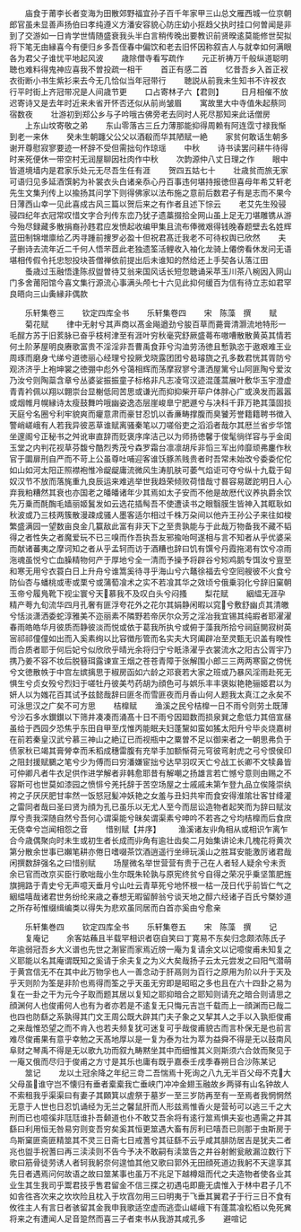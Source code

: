 <!-- { "loadSidebar": true } -->
　　庙食于莆李长者变海为田散郊野福宜孙子百千年家甲三山总文雁西城一位京朝郎官虽未显善声扬伯曰孝纯遵义方潘安容貌心防庄幼小抠趋父执时挂口何曽闻是非到了交游如一日肯学世情随盛衰我头半白言稍传晚出要教识前贤暌逺莫能修世契拟将下笔无由縁喜今有便归乡多吾侄春中偏饮和老去旧怀因称叙吉人与就幸如何满眼各为君父子谁忧平地起风波
　　歳除僧寺看写疏作
　　元正祈祷万千般纵道聪明聴也难料得鬼神应喜我不曽投疏一相干
　　首正有感二首
　　忆昔吾乡入首正衩衣街断小书生紫衫来去今无几恰似当年冠带行
　　聴説从前我未生知书不许衩衣行平时街上齐冠带况是人间歳节更
　　口占寄林子六【君则】
　　日月相催不放迟寄诗又是去年时近来未省开怀否还似从前尚皱眉
　　寓故里大中寺值朱起蔡同宿数夜
　　壮游初到郑公乡与子吟哦古佛旁老去同时人死尽那知来此话僧房
　　上东山坟寄敬之弟
　　东山零落古三丘力薄那能抑得周赖有阿连霑寸禄我惭到老一来休
　　癸未生朝躔父公父以酒殽而华其陋赋一絶
　　家贫何敢话生朝多谢开尊慰寂寥要迹一杯辞不受但需拙句作琼瑶
　　中秋
　　诗书读罢问耕牛待得时来死便休一带空村无润屋聊因社肉作中秋
　　次韵源仲八丈日理之作
　　眼中皆道境墙内是君家乐处元无尽吾生任有涯
　　贺四五姑七十
　　壮歳贫而旅无家可语归见多延酒馔躬为补裳衣头白诸亲忝心丹百事违何堪持报徳但喜母年希艾轩老先生文集刋传上以揄扬其问学下则得佛家以法布施之意前后数君子有是志而不果今日薄西山幸一见此喜成古风三篇以贺后来之有作者且述下悰云
　　老艾先生殁骎骎四纪年衣冠常叹惜文字合刋传东峦乃犹子遗藁掇拾全网山虽上足无刀堪雕镌从游今殆尽録藏多散捐裔孙韪君应发愤起收编甲集且流布俸微艰得钱晚春题壁去名姓辉蓝田制锦増廪给乙丙寻踵前捜罗必盈十但祝君髙迁我老不可待权舆已欣然
　　夫子删诗去流年近二千何人悟芣茝此老独遗筌活鲤收入袖化龙骑上僊傍看休发问无语堪相传假令托忠恕投块荅僧禅依前提出后未谁知的然给还上手契各认落江田
　　蚤歳过玉融悟逢陈叔盥曽待艾翁来国风话长短忽聴诵采苹玉川茶八椀因入网山门多舍莆阳馆今喜文集行源流心事满头颅七十六见此抑何缓百为信有待立志如君罕良晤向三山夤縁非偶款







　　乐轩集卷三
　　钦定四库全书
　　乐轩集卷四
　　宋　陈藻　撰
　　赋
　　菊花赋
　　律中无射兮其声商以髙金飚遒劲兮朘百草而薧膏清灏流地特形一毛酲方苏于旧荄脉已奋乎枝柯津至有涯叶穷秋毫究舒厥盛蕚布嗷嘈散散黄英其情若何土阶茅屋明良赓歌富贵不淫淫非吾曹禹食菲兮沟洫劳汤徳且慙孰恣于遨艰难王业周琢而磨身弋绨兮道徳丽心经理兮投厥戈晓露团团兮曷璿旒之孔多数君恍其胥防兮观济济乎上袍坤裳之徳弸中彪外兮蔼相辉而荡摩寂寥兮潇洒屋篱兮山阿匪陶兮爱汝乃汝兮则陶蘂含章兮丛婆娑振振童子标格非凡志凌穹汉迹混蓬蒿展叶敷华玉宇澄虚青青衿佩以翔以翺崇台显榭低囘苦思或谦光而抑抑柴开荜户体胖心广或涣发而嚣嚣或烟帷月幌縁诗太瘦鼓舞吟哦幽姿逸态层崖峻臯宁肥遯兮与决科千菲万艳其藻固掞天庭兮名圈兮利牢貌爽而癯意肃而豪甘忍饥以香亷畴撑腹而臭饕芳誉籍籍聘书徴入警峭嵯峨有人若我异彼恶草谁赋离骚秦笔以刀嗟俗吏之滔滔者哉尔其厯兰省步华馆坐邃阁兮正秘书之舛讹审直辞而贬褒序庠洁己以为师扬徳馨于俊髦徜徉容与乎金闺玉堂之内判花视草芬馥兮酷烈秀茂兮森罗霜台凛凛胡斥非慆三军出帅靡顽弗鏖作秋官于圜扉刑自严而不苛上公虽尊吐哺迎客谁饫豚羔贱贵者时吾常未始改兮委委佗佗如山如河太阳正照襟袍惟冷龊龊庸流微风生涛肌肤可萎气焰讵可夺兮纵十九载于匈奴汉节不放而落旄重九良辰运来难逃举世我趋荣倾败荷惜哉寸晷容易蹉跎明日人心弃我粕糟然其衰也亦国老之皤皤诸年少其焉如太子安而不他是故厯代议养执爵余饮先万乗而酕醄毛嫱丽姬鬒发如云选花插髩吾不使遭读书之眼翳膜生皆神入其眶耿如秋波或乃三枝两簇散漫疎成骚人墨客适尔相过千株万朶间以他卉王孙公子来往如梭繁盛满园一望数亩良金几籯敌此富有非天下之至贵孰能与于此哉万物备我不藏不韬得之者性失之者魔爱玩不已三嗅而作吾执吾友邪揄咍呵遂相与言不知者从乎优婆采而献诸蕃夷之摩诃知之者从乎孟轲而访于酒糟也辞曰饥有馔兮丹霞拖渇有饮兮凉雨沲魂虽悦兮亡血臊精物何产于厚地兮全一清而予操予将辟谷兮矧鸡鹅专饵汝兮亶至和寒无用兮衣蓑白日上升舟兮谁篙奚待寻乎海山兮六鼇徐福去兮空囘艘彼不火食兮防仙杏与蟠桃或枣或栗兮或蒲萄飡术之实不若飡其华之效顷兮俄乗羽化兮辞旧窠朝玉帝兮履鳬靴下视尘寰兮天慕我不及叹白头兮闷搔
　　梨花赋
　　絪緼无涯孕精产荂九旬流华四月孔奢有匪浮夸花外之花尔其娟静闲暇以窕兮敷舒幽贞其清皦兮恬淡潇洒委蛇淳雅美不迩丽素不隣野若帝厌尔众芳之淫冶我宜锡其纯嘏者耶濯濯春雨皓皓华月彼质而静彼淡而悦或依于葛我所执兮或俯于藻我所拾兮祠庭閴寂树英宻祁祁僮僮如出而入奚素绚以比容徴彤管而名实夫大窍阖辟冶至灵甄无识盖有暌性而合质者耶于何后妃兮似欣欣乎晴光余将归宁兮眂涤濯乎衣裳流水之阳古公胥宇乃携乃姜不容不妆后脱簮珥露谏宣王烟之苍苍青障于张解围小郎三三两两寒窗之傍恍兮文徳散帙于中宫左嫔摛思于椒房函如六龄之邓衰若大家之班或乃暴风淫雨赴死无惧生兮贞女殁兮烈妇于嗟牡丹彼美芍药胡为顔色可与娯乐丰丰褒姒艳艳骊姬君以为妍人以为媸花百其试予兹懿哉辞曰匪冬而雪匪夜而月香山何人题我太真江之永矣不可泳思汉之广矣不可方思
　　桔橰赋
　　渔溪之民兮桔橰一日不雨兮则劳土既薄兮沙石多水鑚鑚以下筛井凑凑而涌髙十日不雨兮因廻数而损泉巽之愈低力其倍宣昼虽给于西园夕恐焦乎东田自甲至戊惟丙能眠夫妇蓬黧如蛮如猺太阳升兮毕炎烧嘉树在前若秦皇汉武兮慕三神山之絶辽已而视瓶中之粟曽不足以御来者之一朝思弗负于债家秋已竭其膏膋幸而禾稻成穗雷腹有充举手加额惭荷元穹彼弯射虎之弓兮恨侯印之阻封援赋鵩之笔兮少为傅而曰穷潘嫌宦拙兮达早羽叹天亡兮战工长卿不文犊鼻皆可仲卿凡者牛衣足供作进学解者非韩愈耶昔有解嘲之扬雄言若亡憾兮意则由赐之不容斯可也世莫如漆园之愤悱兮羌托辞于苦空场屋之士戚戚未第乍登九品立俟隆崇纨袴之子厌厌肥甘率然一饭怒冠髪冲妖艳之女羞与丑妇共牢而食安得淮隂壮客甘绛灌之雷同者哉曰圣曰贤为顔为孔已虽乐以无尤人至今而屈讼造物者起笑而为辞曰赋汝厚兮责我深随自然兮吾何心谓渠能兮昧矣谓渠素兮呻吟不若吝之兮均桔橰而后食庶无侥幸兮岂闻相怨之音
　　惜别赋【并序】
　　渔溪诸友丱角相从或相识乍离乍合今歳偶聚向时未生或初生者长成而丱角有逾壮齿矣二月始集讲论未几槐花将黄次第分散余世事已嬾笔耕亦倦日嗜啜茶饮酒逍遥行坐缔玩溪山之胜耳安能激厉诸君哉闲撰数辞强名之曰惜别赋
　　场屋微名举世营营有贵于己在人者轻人疑余兮未贡余已官而改京买臣行歌咄哉小生尔既朱轮孰与原宪终贫兮自得之荣况乎乗坚策肥旌旗拥路于青史兮无声噫天垂月兮山吐云青草死兮地怀根一枯一茂日代乎前皆仁气之絪緼嘻哉诸君世务纷纶来歳之春想无暇留醉翁兮谈天地之醇六经诸子百氏兮槩妙道之所存茍惟缀缉编类以得失为悲欢虽同居而白首亦奚由兮愈亲











　　乐轩集巻四
　　钦定四库全书
　　乐轩集卷五
　　宋　陈藻　撰
　　记
　　复庵记
　　余客姑蘓且半载罕相识者窃自笑曰丁寛易不东矣归念颇浓陈氏子年逾弱冠吾乡大义谱也先世之淛宦而家焉近牓一庵为复请余文以记噫俊甫未知复之义耶能以名其庵谓既知之奚请于余夫复之为义大矣哉扬子云太元尝发之曰阳气潜萌于黄宫信无不在其中此万物孚也人一善念动于肝鬲则为百行之原用为阶以升于天及乎天则阶为筌是非阶也焉得而筌之乎天虽无穷即是昭昭之多也且在六十四卦之易为复在一卦之干为元今子取而题其居以复知之耶抑暗合之耶知则请充之暗合则请思之顔渊何人也俊甫何人也有为者亦若是不逺复无只悔元吉岂千载而上一顔渊而已哉二也四也防繇之系孰得其门文王周公既大辟其门夫子象之又挈其人之手以入孰拒俊甫之来哉惟恐望之而不肯入也若夫频复犹可迷复可乎哉俊甫貌古而言朴保无是也前言难尽俊甫果有意乎幸勉之天髙地厚以是一复为泰为壮为萃为益舜不得是无以鼓南风阜财之琴禹不得是无以歌九功而叙九畴黙坐其中而细惟其义则斯须六合敛而聚见于一庵又俄而尽归于俊甫之方寸是其乐也庸有既乎嘉泰壬戌季春朔日合沙陈某记
　　筮记
　　龙以土冠余降之年纪三竒二吾惴焉十死询之八九无半百父母不克大父母虽谁守岂不懐归有垂者槖槖我亡垂峡门冲冲金翅玉融故乡两驿有山名钟故人不索租我乎渠渠曰有妻子其頥箕以虗祭于墓岁一至三岁防再至有一至焉者我惘惘然无意于人世也日忍饥诵经为无兰之馨鼠肝而人形兹焉惟香火是营茍可以逃三千之大刑而已也噫徯非尫尫谁扑吾颡道也仆不敢艾吾余将有逺行筮焉惧夫妄也遇需之井其繇曰利用恒无咎易穷则变吾穷矣奚其恒更筮遇大畜有厉利已嘻吾已则那于虫斯房于鸟斯窠匪斋匪精筮其不灵三日斋七日戒蓍兮其征繇不云乎咸其腓防居吉是犹夫二者兆也盥手祝蓍曰再三渎渎则不告今予决不敢嗣有渎筮告之井谷射鲋瓮敝漏泣数行下歌曰筋骨徒劳诱人者轲我躬奈何遑恤其他又歌曰郭外无田顔死道边我躬不天遑享其先日者遇焉问何故语之故曰筮某事也虽万不兆足下越樽爼而代之夫造物者使各业其业生其生我司乎鬻君技乎售君留金不信三揲之初遇屯即鹿无虞惟入于林中君子几不如舎徃吝次来之坎坎险且枕入于坎窞勿用三曰明夷于飞垂其翼君子于行三日不食有攸徃主人有言日者骇留其金我申我歌适空虚而逃壶山嵯峨下有蓬蒿飡松栢以免死兾将来之有遭闻人足音跫然而喜三子者束书从我游其咸孔多
　　避喧记
